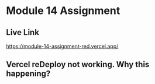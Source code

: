 # Module 14 Assignment

## Live Link
https://module-14-assignment-red.vercel.app/

## Vercel reDeploy not working. Why this happening?